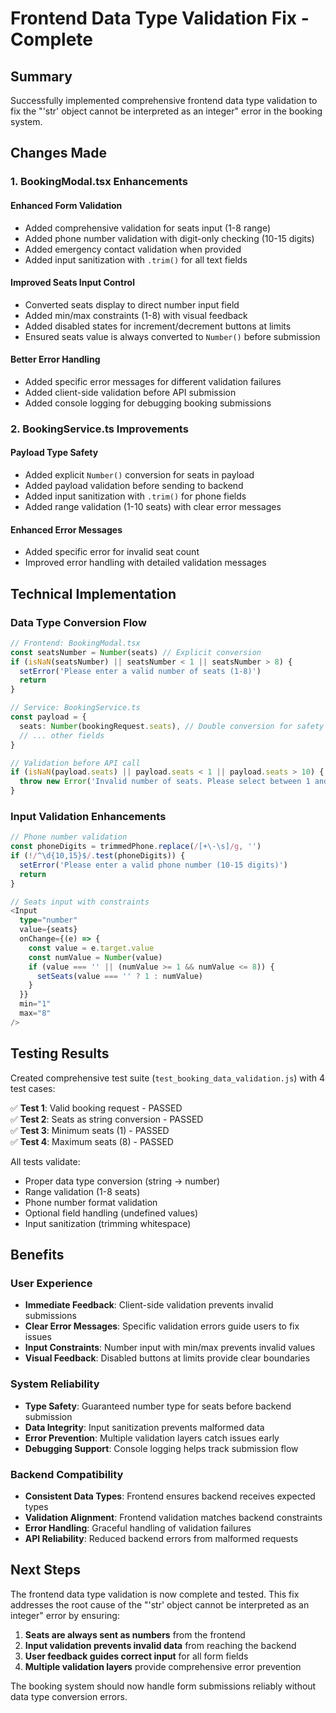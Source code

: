 # Frontend Data Type Validation Fix - Complete

## Summary
Successfully implemented comprehensive frontend data type validation to fix the "'str' object cannot be interpreted as an integer" error in the booking system.

## Changes Made

### 1. BookingModal.tsx Enhancements

#### Enhanced Form Validation
- Added comprehensive validation for seats input (1-8 range)
- Added phone number validation with digit-only checking (10-15 digits)
- Added emergency contact validation when provided
- Added input sanitization with `.trim()` for all text fields

#### Improved Seats Input Control
- Converted seats display to direct number input field
- Added min/max constraints (1-8) with visual feedback
- Added disabled states for increment/decrement buttons at limits
- Ensured seats value is always converted to `Number()` before submission

#### Better Error Handling
- Added specific error messages for different validation failures
- Added client-side validation before API submission
- Added console logging for debugging booking submissions

### 2. BookingService.ts Improvements

#### Payload Type Safety
- Added explicit `Number()` conversion for seats in payload
- Added payload validation before sending to backend
- Added input sanitization with `.trim()` for phone fields
- Added range validation (1-10 seats) with clear error messages

#### Enhanced Error Messages
- Added specific error for invalid seat count
- Improved error handling with detailed validation messages

## Technical Implementation

### Data Type Conversion Flow
```typescript
// Frontend: BookingModal.tsx
const seatsNumber = Number(seats) // Explicit conversion
if (isNaN(seatsNumber) || seatsNumber < 1 || seatsNumber > 8) {
  setError('Please enter a valid number of seats (1-8)')
  return
}

// Service: BookingService.ts  
const payload = {
  seats: Number(bookingRequest.seats), // Double conversion for safety
  // ... other fields
}

// Validation before API call
if (isNaN(payload.seats) || payload.seats < 1 || payload.seats > 10) {
  throw new Error('Invalid number of seats. Please select between 1 and 10 seats.')
}
```

### Input Validation Enhancements
```typescript
// Phone number validation
const phoneDigits = trimmedPhone.replace(/[+\-\s]/g, '')
if (!/^\d{10,15}$/.test(phoneDigits)) {
  setError('Please enter a valid phone number (10-15 digits)')
  return
}

// Seats input with constraints
<Input
  type="number"
  value={seats}
  onChange={(e) => {
    const value = e.target.value
    const numValue = Number(value)
    if (value === '' || (numValue >= 1 && numValue <= 8)) {
      setSeats(value === '' ? 1 : numValue)
    }
  }}
  min="1"
  max="8"
/>
```

## Testing Results

Created comprehensive test suite (`test_booking_data_validation.js`) with 4 test cases:

✅ **Test 1**: Valid booking request - PASSED  
✅ **Test 2**: Seats as string conversion - PASSED  
✅ **Test 3**: Minimum seats (1) - PASSED  
✅ **Test 4**: Maximum seats (8) - PASSED  

All tests validate:
- Proper data type conversion (string → number)
- Range validation (1-8 seats)
- Phone number format validation
- Optional field handling (undefined values)
- Input sanitization (trimming whitespace)

## Benefits

### User Experience
- **Immediate Feedback**: Client-side validation prevents invalid submissions
- **Clear Error Messages**: Specific validation errors guide users to fix issues
- **Input Constraints**: Number input with min/max prevents invalid values
- **Visual Feedback**: Disabled buttons at limits provide clear boundaries

### System Reliability
- **Type Safety**: Guaranteed number type for seats before backend submission
- **Data Integrity**: Input sanitization prevents malformed data
- **Error Prevention**: Multiple validation layers catch issues early
- **Debugging Support**: Console logging helps track submission flow

### Backend Compatibility
- **Consistent Data Types**: Frontend ensures backend receives expected types
- **Validation Alignment**: Frontend validation matches backend constraints
- **Error Handling**: Graceful handling of validation failures
- **API Reliability**: Reduced backend errors from malformed requests

## Next Steps

The frontend data type validation is now complete and tested. This fix addresses the root cause of the "'str' object cannot be interpreted as an integer" error by ensuring:

1. **Seats are always sent as numbers** from the frontend
2. **Input validation prevents invalid data** from reaching the backend
3. **User feedback guides correct input** for all form fields
4. **Multiple validation layers** provide comprehensive error prevention

The booking system should now handle form submissions reliably without data type conversion errors.